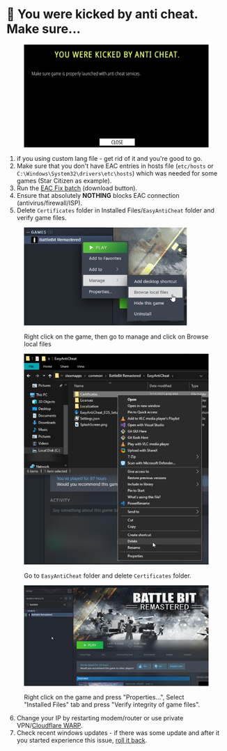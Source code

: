 # 🔘 You were kicked by anti cheat. Make sure...

<figure><img src="../.gitbook/assets/ackicked.png" alt="" width="563"><figcaption></figcaption></figure>

1. if you using custom lang file - get rid of it and you're good to go.
2. Make sure that you don't have EAC entries in hosts file (`etc/hosts` or `C:\Windows\System32\drivers\etc\hosts`) which was needed for some games (Star Citizen as example).
3. Run the [EAC Fix batch](https://github.com/livingflore/BattleBitEACFix) (download button).
4. Ensure that absolutely **NOTHING** blocks EAC connection (antivirus/firewall/ISP).
5. Delete `Certificates` folder in Installed Files/`EasyAntiCheat` folder and verify game files.

<figure><img src="../.gitbook/assets/browse.png" alt="" width="374"><figcaption><p>Right click on the game, then go to manage and click on Browse local files</p></figcaption></figure>

<figure><img src="../.gitbook/assets/delete.png" alt="" width="464"><figcaption><p>Go to <code>EasyAntiCheat</code> folder and delete <code>Certificates</code> folder.</p></figcaption></figure>

<figure><img src="../.gitbook/assets/BBR_Validation.gif" alt="" width="563"><figcaption><p>Right click on the game and press "Properties...", Select "Installed Files" tab and press "Verify integrity of game files".</p></figcaption></figure>

6. Change your IP by restarting modem/router or use private VPN/[Cloudflare WARP](https://1.1.1.1).
7. Check recent windows updates - if there was some update and after it you started experience this issue, [roll it back](https://www.itechtics.com/rollback-windows-updates/).
